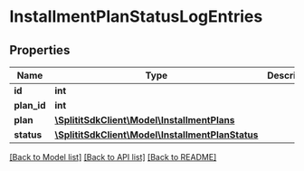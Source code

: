 # InstallmentPlanStatusLogEntries

## Properties
Name | Type | Description | Notes
------------ | ------------- | ------------- | -------------
**id** | **int** |  | 
**plan_id** | **int** |  | 
**plan** | [**\SplititSdkClient\Model\InstallmentPlans**](InstallmentPlans.md) |  | [optional] 
**status** | [**\SplititSdkClient\Model\InstallmentPlanStatus**](InstallmentPlanStatus.md) |  | 

[[Back to Model list]](../README.md#documentation-for-models) [[Back to API list]](../README.md#documentation-for-api-endpoints) [[Back to README]](../README.md)


